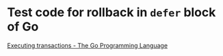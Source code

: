 # Test code for rollback in `defer` block of Go

[Executing transactions - The Go Programming Language](https://go.dev/doc/database/execute-transactions)


